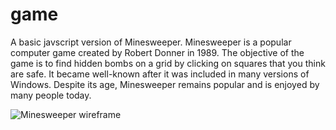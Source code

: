 # game
A basic javscript version of Minesweeper. Minesweeper is a popular computer game created by Robert Donner in 1989. The objective of the game is to find hidden bombs on a grid by clicking on squares that you think are safe. It became well-known after it was included in many versions of Windows. Despite its age, Minesweeper remains popular and is enjoyed by many people today.

![Minesweeper wireframe](https://i.ibb.co/dGbG708/Screen-Shot-2023-05-08-at-9-23-01-AM.png)